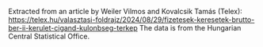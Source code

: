 Extracted from an article by Weiler Vilmos and Kovalcsik Tamás (Telex): https://telex.hu/valasztasi-foldrajz/2024/08/29/fizetesek-keresetek-brutto-ber-ii-kerulet-cigand-kulonbseg-terkep
The data is from the Hungarian Central Statistical Office.
